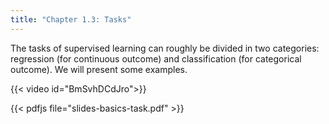 ```yaml
---
title: "Chapter 1.3: Tasks"
---
```

The tasks of supervised learning can roughly be divided in two categories: regression (for continuous outcome) and classification (for categorical outcome). We will present some examples.

<!--more-->
{{< video id="BmSvhDCdJro">}}

{{< pdfjs file="slides-basics-task.pdf" >}}